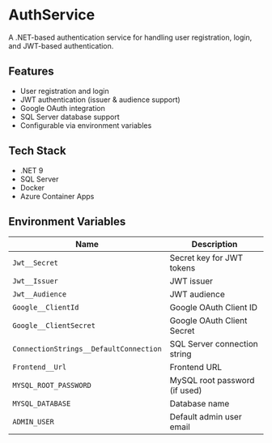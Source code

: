 # AuthService

A .NET-based authentication service for handling user registration, login, and JWT-based authentication.

## Features

- User registration and login
- JWT authentication (issuer & audience support)
- Google OAuth integration
- SQL Server database support
- Configurable via environment variables

## Tech Stack

- .NET 9
- SQL Server
- Docker
- Azure Container Apps

## Environment Variables

| Name                                   | Description                   |
| -------------------------------------- | ----------------------------- |
| `Jwt__Secret`                          | Secret key for JWT tokens     |
| `Jwt__Issuer`                          | JWT issuer                    |
| `Jwt__Audience`                        | JWT audience                  |
| `Google__ClientId`                     | Google OAuth Client ID        |
| `Google__ClientSecret`                 | Google OAuth Client Secret    |
| `ConnectionStrings__DefaultConnection` | SQL Server connection string  |
| `Frontend__Url`                        | Frontend URL                  |
| `MYSQL_ROOT_PASSWORD`                  | MySQL root password (if used) |
| `MYSQL_DATABASE`                       | Database name                 |
| `ADMIN_USER`                           | Default admin user email      |

